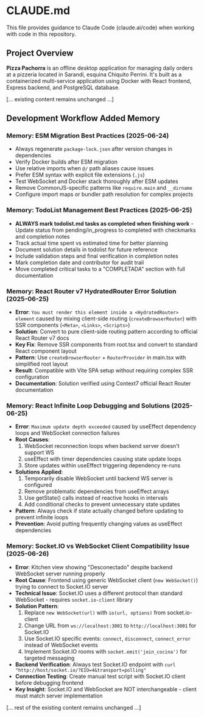# CLAUDE.md

This file provides guidance to Claude Code (claude.ai/code) when working with code in this repository.

## Project Overview

**Pizza Pachorra** is an offline desktop application for managing daily orders at a pizzeria located in Sarandí, esquina Chiquito Perrini. It's built as a containerized multi-service application using Docker with React frontend, Express backend, and PostgreSQL database.

[... existing content remains unchanged ...]

## Development Workflow Added Memory

### Memory: ESM Migration Best Practices (2025-06-24)

- Always regenerate `package-lock.json` after version changes in dependencies
- Verify Docker builds after ESM migration
- Use relative imports when `@/` path aliases cause issues
- Prefer ESM syntax with explicit file extensions (`.js`)
- Test WebSocket and Docker stack thoroughly after ESM updates
- Remove CommonJS-specific patterns like `require.main` and `__dirname`
- Configure import maps or bundler path resolution for complex projects

### Memory: TodoList Management Best Practices (2025-06-25)

- **ALWAYS mark todolist.md tasks as completed when finishing work** - Update status from pending/in_progress to completed with checkmarks and completion notes
- Track actual time spent vs estimated time for better planning
- Document solution details in todolist for future reference
- Include validation steps and final verification in completion notes
- Mark completion date and contributor for audit trail
- Move completed critical tasks to a "COMPLETADA" section with full documentation

### Memory: React Router v7 HydratedRouter Error Solution (2025-06-25)

- **Error**: `You must render this element inside a <HydratedRouter> element` caused by mixing client-side routing (`createBrowserRouter`) with SSR components (`<Meta>`, `<Links>`, `<Scripts>`)
- **Solution**: Convert to pure client-side routing pattern according to official React Router v7 docs
- **Key Fix**: Remove SSR components from root.tsx and convert to standard React component layout
- **Pattern**: Use `createBrowserRouter` + `RouterProvider` in main.tsx with simplified root layout
- **Result**: Compatible with Vite SPA setup without requiring complex SSR configuration
- **Documentation**: Solution verified using Context7 official React Router documentation

### Memory: React Infinite Loop Debugging and Solutions (2025-06-25)

- **Error**: `Maximum update depth exceeded` caused by useEffect dependency loops and WebSocket connection failures
- **Root Causes**: 
  1. WebSocket reconnection loops when backend server doesn't support WS
  2. useEffect with timer dependencies causing state update loops
  3. Store updates within useEffect triggering dependency re-runs
- **Solutions Applied**:
  1. Temporarily disable WebSocket until backend WS server is configured
  2. Remove problematic dependencies from useEffect arrays
  3. Use getState() calls instead of reactive hooks in intervals
  4. Add conditional checks to prevent unnecessary state updates
- **Pattern**: Always check if state actually changed before updating to prevent infinite loops
- **Prevention**: Avoid putting frequently changing values as useEffect dependencies

### Memory: Socket.IO vs WebSocket Client Compatibility Issue (2025-06-26)

- **Error**: Kitchen view showing "Desconectado" despite backend WebSocket server running properly
- **Root Cause**: Frontend using generic WebSocket client (`new WebSocket()`) trying to connect to Socket.IO server
- **Technical Issue**: Socket.IO uses a different protocol than standard WebSocket - requires `socket.io-client` library
- **Solution Pattern**:
  1. Replace `new WebSocket(url)` with `io(url, options)` from socket.io-client
  2. Change URL from `ws://localhost:3001` to `http://localhost:3001` for Socket.IO
  3. Use Socket.IO specific events: `connect`, `disconnect`, `connect_error` instead of WebSocket events
  4. Implement Socket.IO rooms with `socket.emit('join_cocina')` for targeted messaging
- **Backend Verification**: Always test Socket.IO endpoint with `curl "http://host/socket.io/?EIO=4&transport=polling"`
- **Connection Testing**: Create manual test script with Socket.IO client before debugging frontend
- **Key Insight**: Socket.IO and WebSocket are NOT interchangeable - client must match server implementation

[... rest of the existing content remains unchanged ...]
